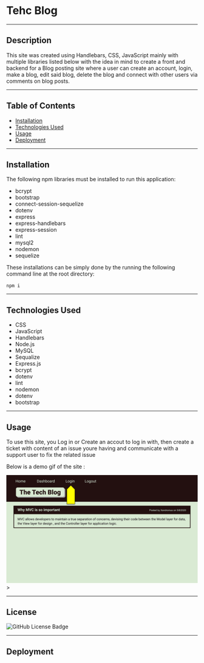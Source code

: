 # **Tehc Blog**
---

## **Description**

This site was created using Handlebars, CSS, JavaScript mainly with multiple libraries listed below with the idea in mind to create a front and backend for a Blog posting site where a user can create an account, login, make a blog, edit said blog, delete the blog and connect with other users via comments on blog posts.

---
## **Table of Contents**
- <a href="#installation">Installation</a>
- <a href="#technologies-used">Technologies Used</a>
- <a href="#usage">Usage</a>
- <a href="#Deployment">Deployment</a>

---
## **Installation**
The following npm libraries must be installed to run this application:
-   bcrypt
-   bootstrap
-   connect-session-sequelize
-   dotenv
-   express
-   express-handlebars
-   express-session
-   lint
-   mysql2
-   nodemon
-   sequelize

These installations can be simply done by the running the following command line at the root directory: 
```
npm i
```

---
## **Technologies Used**
- CSS
- JavaScript
- Handlebars
- Node.js
- MySQL
- Sequalize
- Express.js
- bcrypt
- dotenv
- lint
- nodemon
- dotenv
- bootstrap

---

## **Usage**

To use this site, you Log in or Create an accout to log in with, then create a ticket with content of an issue youre having and communicate with a support user to fix the related issue

Below is a demo gif of the site :

![Animation cycles through signing into the app, clicking on buttons, and updating blog posts.](./Assets/14-mvc-homework-demo-01.gif)>

---

## **License**

![GitHub License Badge](https://shields.io/badge/license-MIT-green)

---

## **Deployment**

<!--  [This is an external link to the live site jordannotavailable.github.io/project-1/](https://jouriena11/chat-support) -->